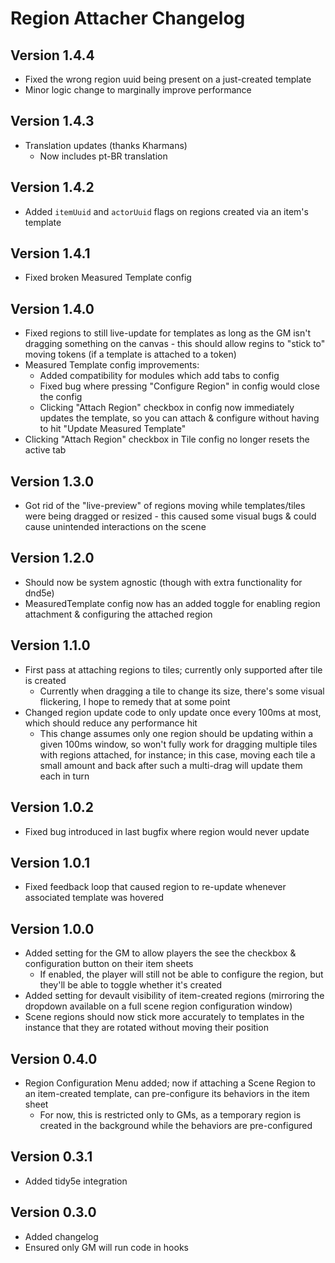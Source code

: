 # Region Attacher Changelog

## Version 1.4.4
- Fixed the wrong region uuid being present on a just-created template
- Minor logic change to marginally improve performance

## Version 1.4.3
- Translation updates (thanks Kharmans)
    - Now includes pt-BR translation

## Version 1.4.2
- Added `itemUuid` and `actorUuid` flags on regions created via an item's template

## Version 1.4.1
- Fixed broken Measured Template config

## Version 1.4.0
- Fixed regions to still live-update for templates as long as the GM isn't dragging something on the canvas - this should allow regins to "stick to" moving tokens (if a template is attached to a token)
- Measured Template config improvements:
    - Added compatibility for modules which add tabs to config
    - Fixed bug where pressing "Configure Region" in config would close the config
    - Clicking "Attach Region" checkbox in config now immediately updates the template, so you can attach & configure without having to hit "Update Measured Template"
- Clicking "Attach Region" checkbox in Tile config no longer resets the active tab

## Version 1.3.0
- Got rid of the "live-preview" of regions moving while templates/tiles were being dragged or resized - this caused some visual bugs & could cause unintended interactions on the scene

## Version 1.2.0
- Should now be system agnostic (though with extra functionality for dnd5e)
- MeasuredTemplate config now has an added toggle for enabling region attachment & configuring the attached region

## Version 1.1.0
- First pass at attaching regions to tiles; currently only supported after tile is created
    - Currently when dragging a tile to change its size, there's some visual flickering, I hope to remedy that at some point
- Changed region update code to only update once every 100ms at most, which should reduce any performance hit
    - This change assumes only one region should be updating within a given 100ms window, so won't fully work for dragging multiple tiles with regions attached, for instance; in this case, moving each tile a small amount and back after such a multi-drag will update them each in turn

## Version 1.0.2
- Fixed bug introduced in last bugfix where region would never update

## Version 1.0.1
- Fixed feedback loop that caused region to re-update whenever associated template was hovered

## Version 1.0.0
- Added setting for the GM to allow players the see the checkbox & configuration button on their item sheets
    - If enabled, the player will still not be able to configure the region, but they'll be able to toggle whether it's created
- Added setting for devault visibility of item-created regions (mirroring the dropdown available on a full scene region configuration window)
- Scene regions should now stick more accurately to templates in the instance that they are rotated without moving their position

## Version 0.4.0
- Region Configuration Menu added; now if attaching a Scene Region to an item-created template, can pre-configure its behaviors in the item sheet
    - For now, this is restricted only to GMs, as a temporary region is created in the background while the behaviors are pre-configured

## Version 0.3.1
- Added tidy5e integration

## Version 0.3.0
- Added changelog
- Ensured only GM will run code in hooks
